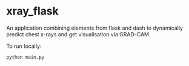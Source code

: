 # xray_flask

An application combining elements from flask and dash to dynamically predict chest x-rays and get visualisation via GRAD-CAM.

To run locally:
```
python main.py 
```
